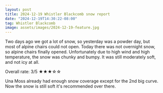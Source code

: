 ```yaml
---
layout: post
title: 2024-12-19 Whistler Blackcomb snow report
date: "2024-12-19T14:30:22-08:00"
tag: Whistler Blackcomb
image: assets/images/2024-12-19-feature.jpg
---
```


Two days ago we got a lot of snow, so yesterday was a powder day, but most of alpine chairs could not open. Today there was not overnight snow, so alpine chairs finally opened.
Unfortunately due to high wind and high temperature, the snow was chunky and bumpy. It was still moderately soft, and not icy at all.

Overall rate: 3/5 ★★★☆☆

Una Moss already had enough snow coverage except for the 2nd big curve. Now the snow is still soft it's recommended over there.
